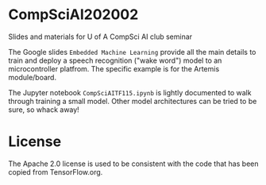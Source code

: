 # CompSciAI202002
Slides and materials for U of A CompSci AI club seminar

The Google slides `Embedded Machine Learning` provide all the main details to train and deploy a speech recognition ("wake word") model to an microcontroller platfrom. The specific example is for the Artemis module/board.

The Jupyter notebook `CompSciAITF115.ipynb` is lightly documented to walk through training a small model. Other model architectures can be tried to be sure, so whack away!

# License
The Apache 2.0 license is used to be consistent with the code that has been copied from TensorFlow.org.
